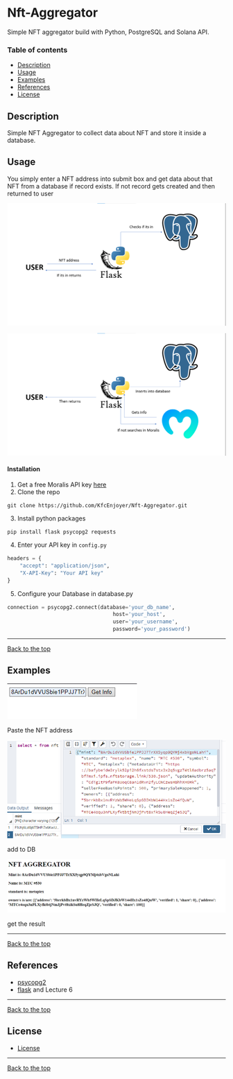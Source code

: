 # Nft-Aggregator
Simple NFT aggregator build with Python, PostgreSQL and Solana API.

### Table of contents

- [Description](#Description)
- [Usage](#Usage)
- [Examples](#Examples)
- [References](#References)
- [License](#License)

## Description

Simple NFT Aggregator to collect data about NFT 
and store it inside a database.

## Usage

You simply enter a NFT address into submit box and get data about that
NFT from a database if record exists. If not record gets created and then returned
to user

![expl1](https://github.com/KfcEnjoyer/Nft-Aggregator/blob/main/images/expl1.png)

![expl2](https://github.com/KfcEnjoyer/Nft-Aggregator/blob/main/images/exp2.png)

#### Installation

1. Get a free Moralis API key [here](https://moralis.io/?utm_source=gads&utm_campaign=17592653460&utm_medium=143799510688&network=g&device=c&gclid=CjwKCAjwzNOaBhAcEiwAD7Tb6OuqOkFkRey8hzsv3Ahz_WVNreZKFDurSUVYoJGjAq_jsZIIMwhDSxoCS3AQAvD_BwE)
2. Clone the repo 
``` ter
git clone https://github.com/KfcEnjoyer/Nft-Aggregator.git
 ```
3. Install python packages 
```
pip install flask psycopg2 requests
```
4. Enter your API key in `config.py`
```python
headers = {
    "accept": "application/json",
    "X-API-Key": "Your API key"
}
```
5. Configure your Database in database.py
```python
connection = psycopg2.connect(database='your_db_name',
                                  host='your_host',
                                  user='your_username',
                                  password='your_password')
```
___
[Back to the top](#Nft-Aggregator)

## Examples
![image1](https://github.com/KfcEnjoyer/Nft-Aggregator/blob/main/images/submit-box.png)

Paste the NFT address

![image2](https://github.com/KfcEnjoyer/Nft-Aggregator/blob/main/images/database.png)

add to DB

![image3](https://github.com/KfcEnjoyer/Nft-Aggregator/blob/main/images/result.png)

get the result
___
[Back to the top](#Nft-Aggregator)

## References
- [psycopg2](https://pypi.org/project/psycopg2/)
- [flask](https://flask.palletsprojects.com/en/2.2.x/) and Lecture 6 
___
[Back to the top](#Nft-Aggregator)

## License
- [License](https://github.com/KfcEnjoyer/Nft-Aggregator/blob/main/LICENSE)
___
[Back to the top](#Nft-Aggregator)